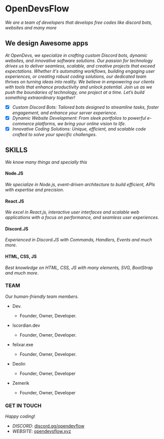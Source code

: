# OpenDevsFlow

*We are a team of developers that develops free codes like discord bots, websites and many more*

## We design Awesome apps

*At OpenDevs, we specialize in crafting custom Discord bots, dynamic websites, and innovative software solutions. Our passion for technology drives us to deliver seamless, scalable, and creative projects that exceed expectations. Whether it's automating workflows, building engaging user experiences, or creating robust coding solutions, our dedicated team thrives on turning ideas into reality. We believe in empowering our clients with tools that enhance productivity and unlock potential. Join us as we push the boundaries of technology, one project at a time. Let’s build something extraordinary together!*

- [x] *Custom Discord Bots: Tailored bots designed to streamline tasks, foster engagement, and enhance your server experience*.
- [x] *Dynamic Website Development: From sleek portfolios to powerful e-commerce platforms, we bring your online vision to life*.
- [x] *Innovative Coding Solutions: Unique, efficient, and scalable code crafted to solve your specific challenges*.

## SKILLS

*We know many things and specially this*

#### Node.JS
*We specialize in Node.js, event-driven architecture to build efficient, APIs with expertise and precision*.

#### React.JS
*We excel in React.js, interactive user interfaces and scalable web applications with a focus on performance, and seamless user experiences*.

#### Discord.JS
*Experienced in Discord.JS with Commands, Handlers, Events and much more*.

#### HTML, CSS, JS
*Best knowledge on HTML, CSS, JS with many elements, SVG, BootStrap and much more*.

### TEAM

*Our human-friendly team members*.

- Dev.
  - Founder, Owner, Developer.

- Iscordian.dev
  - Founder, Owner, Developer.

- felixar.exe
  - Founder, Owner, Developer.

- Deolin
  - Founder, Owner, Developer

- Zemerik
  - Founder, Owner, Developer


### GET IN TOUCH

*Happy coding*!

- *DISCORD*: [discord.gg/opendevflow](https://dsc.gg/od-flow)
- *WEBSITE*: [opendevsflow.xyz](https://opendevsflow.xyz)
